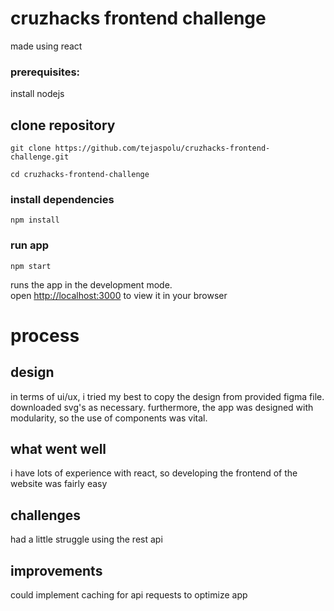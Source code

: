 # cruzhacks frontend challenge

made using react

### prerequisites:
install nodejs

## clone repository
`git clone https://github.com/tejaspolu/cruzhacks-frontend-challenge.git`

`cd cruzhacks-frontend-challenge`

### install dependencies
`npm install`

### run app
`npm start`

runs the app in the development mode.\
open [http://localhost:3000](http://localhost:3000) to view it in your browser

# process
## design
in terms of ui/ux, i tried my best to copy the design from provided figma file. downloaded svg's as necessary. furthermore, the app was designed with modularity, so the use of components was vital.
## what went well
i have lots of experience with react, so developing the frontend of the website was fairly easy
## challenges
had a little struggle using the rest api
## improvements
could implement caching for api requests to optimize app
